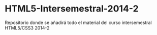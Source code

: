 HTML5-Intersemestral-2014-2
===========================

Repositorio donde se añadirá todo el material del curso intersemestral HTML5/CSS3 2014-2
